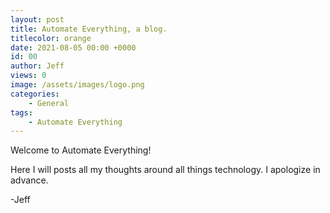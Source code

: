 ```yaml
---
layout: post
title: Automate Everything, a blog.
titlecolor: orange
date: 2021-08-05 00:00 +0000
id: 00
author: Jeff
views: 0
image: /assets/images/logo.png
categories:
    - General
tags:
    - Automate Everything
---
```


Welcome to Automate Everything!

<!--more-->

Here I will posts all my thoughts around all things technology. I apologize in advance.

-Jeff
